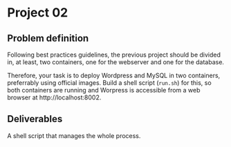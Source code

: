 # Project 02

## Problem definition

Following best practices guidelines, the previous project should be divided in, at least, two containers, one for the webserver and one for the database.

Therefore, your task is to deploy Wordpress and MySQL in two containers, preferrably using official images. Build a shell script (`run.sh`) for this, so both containers are running and Worpress is accessible from a web browser at http://localhost:8002.

## Deliverables

A shell script that manages the whole process.
